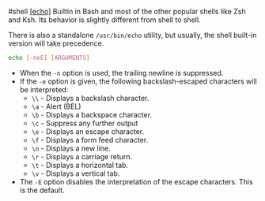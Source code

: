 #shell 
[[echo]](https://linuxize.com/post/echo-command-in-linux-with-examples/)
Builtin in Bash and most of the other popular shells like Zsh and Ksh. Its behavior is slightly different from shell to shell.

There is also a standalone `/usr/bin/echo` utility, but usually, the shell built-in version will take precedence.

```sh
echo [-neE] [ARGUMENTS]
```

- When the `-n` option is used, the trailing newline is suppressed.
- If the `-e` option is given, the following backslash-escaped characters will be interpreted:
    - `\\` - Displays a backslash character.
    - `\a` - Alert (BEL)
    - `\b` - Displays a backspace character.
    - `\c` - Suppress any further output
    - `\e` - Displays an escape character.
    - `\f` - Displays a form feed character.
    - `\n` - Displays a new line.
    - `\r` - Displays a carriage return.
    - `\t` - Displays a horizontal tab.
    - `\v` - Displays a vertical tab.
- The `-E` option disables the interpretation of the escape characters. This is the default.
